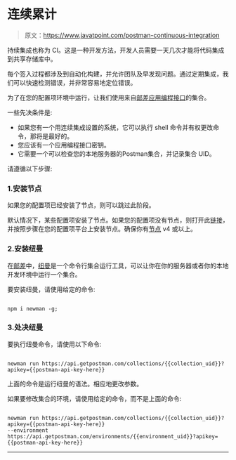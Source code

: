 # 连续累计

> 原文：<https://www.javatpoint.com/postman-continuous-integration>

持续集成也称为 CI。这是一种开发方法，开发人员需要一天几次才能将代码集成到共享存储库中。

每个签入过程都涉及到自动化构建，并允许团队及早发现问题。通过定期集成，我们可以快速检测错误，并非常容易地定位错误。

为了在您的配置项环境中运行，让我们使用来自[邮差应用编程接口](https://www.javatpoint.com/postman-api)的集合。

一些先决条件是:

*   如果您有一个用连续集成设置的系统，它可以执行 shell 命令并有权更改命令，那将是最好的。
*   您应该有一个应用编程接口密钥。
*   它需要一个可以检查您的本地服务器的Postman集合，并记录集合 UID。

请遵循以下步骤:

### 1.安装节点

如果您的配置项已经安装了节点，则可以跳过此阶段。

默认情况下，某些配置项安装了节点。如果您的配置项没有节点，则打开此[链接](https://nodejs.org/en/download/package-manager/)，并按照步骤在您的配置项平台上安装节点。确保你有[节点](https://www.javatpoint.com/nodejs-tutorial) v4 或以上。

### 2.安装纽曼

在[邮差](https://www.javatpoint.com/postman)中，[纽曼](https://learning.postman.com/docs/postman/collection-runs/command-line-integration-with-newman/)是一个命令行集合运行工具，可以让你在你的服务器或者你的本地开发环境中运行一个集合。

要安装纽曼，请使用给定的命令:

```

npm i newman -g;

```

### 3.处决纽曼

要执行纽曼命令，请使用以下命令:

```

newman run https://api.getpostman.com/collections/{{collection_uid}}?apikey={{postman-api-key-here}}

```

上面的命令是运行纽曼的语法。相应地更改参数。

如果要修改集合的环境，请使用给定的命令，而不是上面的命令:

```

newman run https://api.getpostman.com/collections/{{collection_uid}}?apikey={{postman-api-key-here}}
--environment https://api.getpostman.com/environments/{{environment_uid}}?apikey={{postman-api-key-here}}

```

* * *